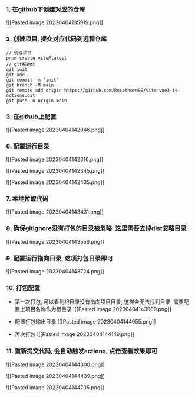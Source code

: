 ### 1. 在github下创建对应的仓库

![[Pasted image 20230404135919.png]]

### 2. 创建项目, 提交对应代码到远程仓库

```shell
// 创建项目
pnpm create vite@latest
// git初始化
git init
git add .
git commit -m "init"
git branch -M main
git remote add origin https://github.com/Rosethorn99/vite-vue3-ts-actions.git
git push -u origin main
```

### 3. 在github上配置

![[Pasted image 20230404142046.png]]

### 6. 配置运行目录

![[Pasted image 20230404142316.png]]

![[Pasted image 20230404142345.png]]

![[Pasted image 20230404142435.png]]

### 7. 本地拉取代码

![[Pasted image 20230404143431.png]]

### 8. 确保gitignore没有打包的目录被忽略, 这里需要去掉dist忽略目录

![[Pasted image 20230404143556.png]]

### 9. 配置运行指向目录, 这项打包目录即可

![[Pasted image 20230404143724.png]]

### 10. 打包配置

- 第一次打包, 可以看到根目录没有指向项目目录, 这样会无法找到目录, 需要配置上项目名称作为根目录
![[Pasted image 20230404143909.png]]

- 配置打包输出目录
![[Pasted image 20230404144055.png]]

- 再次打包
![[Pasted image 20230404144149.png]]

### 11. 重新提交代码, 会自动触发actions, 点击查看效果即可

![[Pasted image 20230404144300.png]]

![[Pasted image 20230404144439.png]]

![[Pasted image 20230404144705.png]]